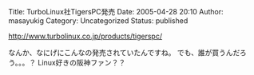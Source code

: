 Title: TurboLinux社TigersPC発売
Date: 2005-04-28 20:10
Author: masayukig
Category: Uncategorized
Status: published

<http://www.turbolinux.co.jp/products/tigerspc/>

なんか、なにげにこんなの発売されていたんですね。
でも、誰が買うんだろう。。。？
Linux好きの阪神ファン？？
